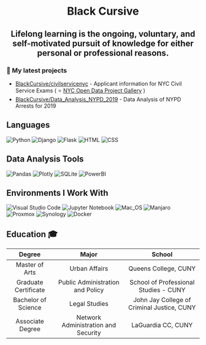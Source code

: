 <h1 align="center">Black Cursive</h1>
<h2 align="center">Lifelong learning is the ongoing, voluntary, and self-motivated pursuit of knowledge for either personal or professional reasons.</h2>

### 👷 My latest projects

- [BlackCursive/civilservicenyc](https://www.civilservicenyc.com) - Applicant information for NYC Civil Service Exams ( ⭐ [NYC Open Data Project Gallery](https://opendata.cityofnewyork.us/projects/) )
- [BlackCursive/Data_Analysis_NYPD_2019](https://github.com/BlackCursive/Data_Analysis_NYPD_2019) - Data Analysis of NYPD Arrests for 2019

## Languages
![Python](https://img.shields.io/badge/Python-3776AB?style=for-the-badge&logo=python&logoColor=white)
![Django](https://img.shields.io/badge/-Django-092E20?logo=Django&style=for-the-badge&logoColor=white)
![Flask](https://img.shields.io/badge/-flask-000000?logo=Flask&style=for-the-badge&logoColor=white)
![HTML](https://img.shields.io/badge/HTML-239120?style=for-the-badge&logo=html5&logoColor=white)
![CSS](https://img.shields.io/badge/CSS3-1572B6?style=for-the-badge&logo=css3&logoColor=white)

## Data Analysis Tools
![Pandas](https://img.shields.io/badge/Pandas-2C2D72?style=for-the-badge&logo=pandas&logoColor=white)
![Plotly](https://img.shields.io/badge/Plotly-239120?style=for-the-badge&logo=plotly&logoColor=white)
![SQLite](https://img.shields.io/badge/sqlite-%2307405e.svg?style=for-the-badge&logo=sqlite&logoColor=white)
![PowerBI](https://img.shields.io/badge/PowerBI-F2C811?style=for-the-badge&logo=Power%20BI&logoColor=white)

## Environments I Work With
![Visual Studio Code](https://img.shields.io/badge/Visual%20Studio%20Code-0078d7.svg?style=for-the-badge&logo=visual-studio-code&logoColor=white)
![Jupyter Notebook](https://img.shields.io/static/v1?style=for-the-badge&message=Jupyter&color=F37626&logo=Jupyter&logoColor=FFFFFF&label=)
![Mac_OS](https://img.shields.io/badge/-Mac_OS-999999?logo=Apple&style=for-the-badge&logoColor=white)
![Manjaro](https://img.shields.io/badge/Manjaro-35BF5C?style=for-the-badge&logo=Manjaro&logoColor=white)
![Proxmox](https://img.shields.io/static/v1?style=for-the-badge&message=Proxmox&color=E57000&logo=Proxmox&logoColor=FFFFFF&label=)
![Synology](https://img.shields.io/static/v1?style=for-the-badge&message=Synology&color=222222&logo=Synology&logoColor=B5B5B6&label=)
![Docker](https://img.shields.io/badge/docker-%230db7ed.svg?style=for-the-badge&logo=docker&logoColor=white)

## Education 🎓

| Degree                | Major          | School                          |
| :---------------------: | :--------------: | :------------------------------: |
| Master of Arts        | Urban Affairs    | Queens College, CUNY    |
| Graduate Certificate  | Public Administration and Policy | School of Professional Studies - CUNY        |
| Bachelor of Science   | Legal Studies	   | John Jay College of Criminal Justice, CUNY        |
| Associate Degree      |  Network Administration and Security       | LaGuardia CC, CUNY        |
